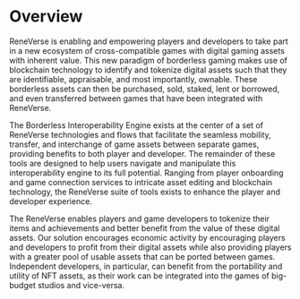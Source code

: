 # Overview

ReneVerse is enabling and empowering players and developers to take part in a new ecosystem of cross-compatible games with digital gaming assets with inherent value. This new paradigm of borderless gaming makes use of blockchain technology to identify and tokenize digital assets such that they are identifiable, appraisable, and most importantly, ownable. These borderless assets can then be purchased, sold, staked, lent or borrowed, and even transferred between games that have been integrated with ReneVerse.

The Borderless Interoperability Engine exists at the center of a set of ReneVerse technologies and flows that facilitate the seamless mobility, transfer, and interchange of game assets between separate games, providing benefits to both player and developer. The remainder of these tools are designed to help users navigate and manipulate this interoperability engine to its full potential. Ranging from player onboarding and game connection services to intricate asset editing and blockchain technology, the ReneVerse suite of tools exists to enhance the player and developer experience.

The ReneVerse enables players and game developers to tokenize their items and achievements and better benefit from the value of these digital assets. Our solution encourages economic activity by encouraging players and developers to profit from their digital assets while also providing players with a greater pool of usable assets that can be ported between games. Independent developers, in particular, can benefit from the portability and utility of NFT assets, as their work can be integrated into the games of big-budget studios and vice-versa.
